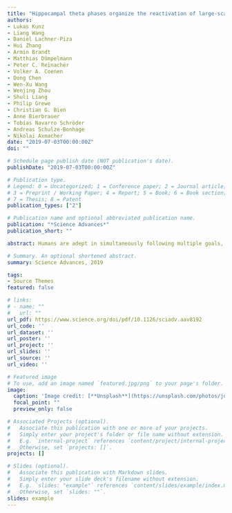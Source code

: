```yaml
---
title: "Hippocampal theta phases organize the reactivation of large-scale electrophysiological representations during goal-directed navigation"
authors:
- Lukas Kunz
- Liang Wang
- Daniel Lachner-Piza
- Hui Zhang
- Armin Brandt
- Matthias Dümpelmann
- Peter C. Reinacher
- Volker A. Coenen
- Dong Chen
- Wen-Xu Wang
- Wenjing Zhou
- Shuli Liang
- Philip Grewe
- Christian G. Bien
- Anne Bierbrauer
- Tobias Navarro Schröder
- Andreas Schulze-Bonhage
- Nikolai Axmacher
date: "2019-07-03T00:00:00Z"
doi: ""

# Schedule page publish date (NOT publication's date).
publishDate: "2019-07-03T00:00:00Z"

# Publication type.
# Legend: 0 = Uncategorized; 1 = Conference paper; 2 = Journal article;
# 3 = Preprint / Working Paper; 4 = Report; 5 = Book; 6 = Book section;
# 7 = Thesis; 8 = Patent
publication_types: ["2"]

# Publication name and optional abbreviated publication name.
publication: "*Science Advances*"
publication_short: ""

abstract: Humans are adept in simultaneously following multiple goals, but the neural mechanisms for maintaining specific goals and distinguishing them from other goals are incompletely understood. For short time scales, working memory studies suggest that multiple mental contents are maintained by theta-coupled reactivation, but evidence for similar mechanisms during complex behaviors such as goal-directed navigation is scarce. We examined intracranial electroencephalography recordings of epilepsy patients performing an object-location memory task in a virtual environment. We report that large-scale electrophysiological representations of objects that cue for specific goal locations are dynamically reactivated during goal-directed navigation. Reactivation of different cue representations occurred at stimulus-specific hippocampal theta phases. Locking to more distinct theta phases predicted better memory performance, identifying hippocampal theta phase coding as a mechanism for separating competing goals. Our findings suggest shared neural mechanisms between working memory and goal-directed navigation and provide new insights into the functions of the hippocampal theta rhythm.

# Summary. An optional shortened abstract.
summary: Science Advances, 2019

tags:
- Source Themes
featured: false

# links:
# - name: ""
#   url: ""
url_pdf: https://www.science.org/doi/pdf/10.1126/sciadv.aav8192
url_code: ''
url_dataset: ''
url_poster: ''
url_project: ''
url_slides: ''
url_source: ''
url_video: ''

# Featured image
# To use, add an image named `featured.jpg/png` to your page's folder. 
image:
  caption: 'Image credit: [**Unsplash**](https://unsplash.com/photos/jdD8gXaTZsc)'
  focal_point: ""
  preview_only: false

# Associated Projects (optional).
#   Associate this publication with one or more of your projects.
#   Simply enter your project's folder or file name without extension.
#   E.g. `internal-project` references `content/project/internal-project/index.md`.
#   Otherwise, set `projects: []`.
projects: []

# Slides (optional).
#   Associate this publication with Markdown slides.
#   Simply enter your slide deck's filename without extension.
#   E.g. `slides: "example"` references `content/slides/example/index.md`.
#   Otherwise, set `slides: ""`.
slides: example
---
```

